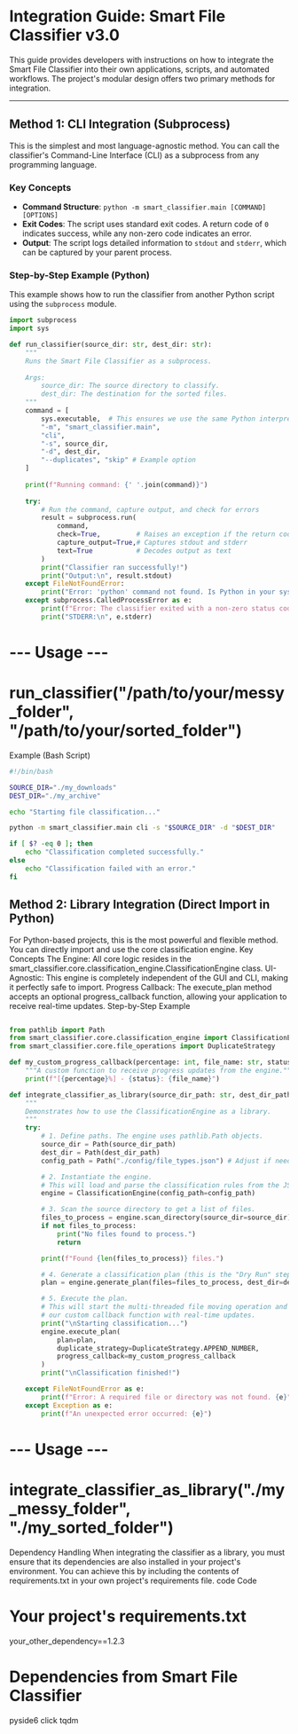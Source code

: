 # Integration Guide: Smart File Classifier v3.0

This guide provides developers with instructions on how to integrate the Smart File Classifier into their own applications, scripts, and automated workflows. The project's modular design offers two primary methods for integration.

---

## Method 1: CLI Integration (Subprocess)

This is the simplest and most language-agnostic method. You can call the classifier's Command-Line Interface (CLI) as a subprocess from any programming language.

### Key Concepts

*   **Command Structure**: `python -m smart_classifier.main [COMMAND] [OPTIONS]`
*   **Exit Codes**: The script uses standard exit codes. A return code of `0` indicates success, while any non-zero code indicates an error.
*   **Output**: The script logs detailed information to `stdout` and `stderr`, which can be captured by your parent process.

### Step-by-Step Example (Python)

This example shows how to run the classifier from another Python script using the `subprocess` module.

```python
import subprocess
import sys

def run_classifier(source_dir: str, dest_dir: str):
    """
    Runs the Smart File Classifier as a subprocess.
    
    Args:
        source_dir: The source directory to classify.
        dest_dir: The destination for the sorted files.
    """
    command = [
        sys.executable,  # This ensures we use the same Python interpreter
        "-m", "smart_classifier.main",
        "cli",
        "-s", source_dir,
        "-d", dest_dir,
        "--duplicates", "skip" # Example option
    ]
    
    print(f"Running command: {' '.join(command)}")
    
    try:
        # Run the command, capture output, and check for errors
        result = subprocess.run(
            command,
            check=True,         # Raises an exception if the return code is non-zero
            capture_output=True,# Captures stdout and stderr
            text=True           # Decodes output as text
        )
        print("Classifier ran successfully!")
        print("Output:\n", result.stdout)
    except FileNotFoundError:
        print("Error: 'python' command not found. Is Python in your system's PATH?")
    except subprocess.CalledProcessError as e:
        print(f"Error: The classifier exited with a non-zero status code: {e.returncode}")
        print("STDERR:\n", e.stderr)
```
# --- Usage ---
# run_classifier("/path/to/your/messy_folder", "/path/to/your/sorted_folder")
Example (Bash Script)
```Bash
#!/bin/bash

SOURCE_DIR="./my_downloads"
DEST_DIR="./my_archive"

echo "Starting file classification..."

python -m smart_classifier.main cli -s "$SOURCE_DIR" -d "$DEST_DIR"

if [ $? -eq 0 ]; then
    echo "Classification completed successfully."
else
    echo "Classification failed with an error."
fi
```
## Method 2: Library Integration (Direct Import in Python)
For Python-based projects, this is the most powerful and flexible method. You can directly import and use the core classification engine.
Key Concepts
The Engine: All core logic resides in the smart_classifier.core.classification_engine.ClassificationEngine class.
UI-Agnostic: This engine is completely independent of the GUI and CLI, making it perfectly safe to import.
Progress Callback: The execute_plan method accepts an optional progress_callback function, allowing your application to receive real-time updates.
Step-by-Step Example

```Python

from pathlib import Path
from smart_classifier.core.classification_engine import ClassificationEngine
from smart_classifier.core.file_operations import DuplicateStrategy

def my_custom_progress_callback(percentage: int, file_name: str, status: str):
    """A custom function to receive progress updates from the engine."""
    print(f"[{percentage}%] - {status}: {file_name}")

def integrate_classifier_as_library(source_dir_path: str, dest_dir_path: str):
    """
    Demonstrates how to use the ClassificationEngine as a library.
    """
    try:
        # 1. Define paths. The engine uses pathlib.Path objects.
        source_dir = Path(source_dir_path)
        dest_dir = Path(dest_dir_path)
        config_path = Path("./config/file_types.json") # Adjust if needed

        # 2. Instantiate the engine.
        # This will load and parse the classification rules from the JSON file.
        engine = ClassificationEngine(config_path=config_path)

        # 3. Scan the source directory to get a list of files.
        files_to_process = engine.scan_directory(source_dir=source_dir)
        if not files_to_process:
            print("No files found to process.")
            return

        print(f"Found {len(files_to_process)} files.")

        # 4. Generate a classification plan (this is the "Dry Run" step).
        plan = engine.generate_plan(files=files_to_process, dest_dir=dest_dir)

        # 5. Execute the plan.
        # This will start the multi-threaded file moving operation and call
        # our custom callback function with real-time updates.
        print("\nStarting classification...")
        engine.execute_plan(
            plan=plan,
            duplicate_strategy=DuplicateStrategy.APPEND_NUMBER,
            progress_callback=my_custom_progress_callback
        )
        print("\nClassification finished!")

    except FileNotFoundError as e:
        print(f"Error: A required file or directory was not found. {e}")
    except Exception as e:
        print(f"An unexpected error occurred: {e}")
``` 
# --- Usage ---
# integrate_classifier_as_library("./my_messy_folder", "./my_sorted_folder")
Dependency Handling
When integrating the classifier as a library, you must ensure that its dependencies are also installed in your project's environment. You can achieve this by including the contents of requirements.txt in your own project's requirements file.
code
Code
# Your project's requirements.txt
your_other_dependency==1.2.3

# Dependencies from Smart File Classifier
pyside6
click
tqdm